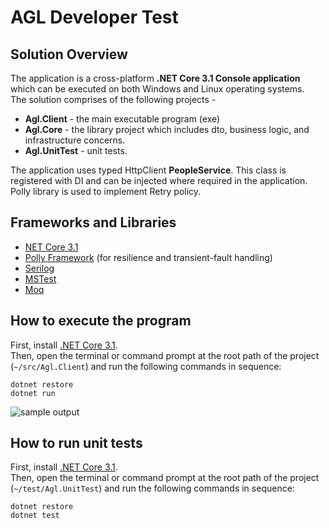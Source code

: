# AGL Developer Test

## Solution Overview
The application is a cross-platform **.NET Core 3.1 Console application** which can be executed on both Windows and Linux operating systems.  
The solution comprises of the following projects - 

- **Agl.Client** - the main executable program (exe)
- **Agl.Core** - the library project which includes dto, business logic, and infrastructure concerns. 
- **Agl.UnitTest** - unit tests.   

The application uses typed HttpClient **PeopleService**. This class is registered with DI and can be injected where required in the application.  
Polly library is used to implement Retry policy.

## Frameworks and Libraries
- [NET Core 3.1](https://docs.microsoft.com/en-us/aspnet/core/release-notes/aspnetcore-3.1?view=aspnetcore-3.1)
- [Polly Framework](https://docs.microsoft.com/en-us/dotnet/architecture/microservices/implement-resilient-applications/implement-http-call-retries-exponential-backoff-polly) (for resilience and transient-fault handling)
- [Serilog](https://serilog.net/)
- [MSTest](https://docs.microsoft.com/en-us/dotnet/core/testing/unit-testing-with-mstest)
- [Moq](https://github.com/moq/moq4)

## How to execute the program

First, install [.NET Core 3.1](https://dotnet.microsoft.com/download/dotnet-core/3.1).  
Then, open the terminal or command prompt at the root path of the project (```~/src/Agl.Client```) and run the following commands in sequence:

```
dotnet restore
dotnet run
```

![sample output](../master/images/image.png)

## How to run unit tests

First, install [.NET Core 3.1](https://dotnet.microsoft.com/download/dotnet-core/3.1).  
Then, open the terminal or command prompt at the root path of the project (```~/test/Agl.UnitTest```) and run the following commands in sequence:

```
dotnet restore
dotnet test
```